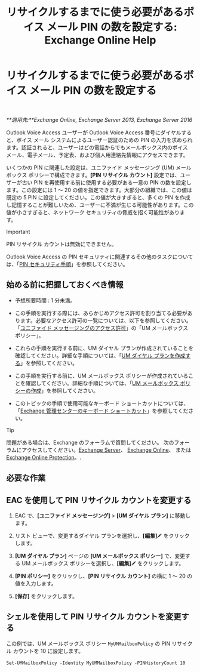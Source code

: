 ﻿---
title: 'リサイクルするまでに使う必要があるボイス メール PIN の数を設定する: Exchange Online Help'
TOCTitle: リサイクルするまでに使う必要があるボイス メール PIN の数を設定する
ms:assetid: b094e68e-c493-4576-a6b1-4c780e635405
ms:mtpsurl: https://technet.microsoft.com/ja-jp/library/Bb124254(v=EXCHG.150)
ms:contentKeyID: 50555848
ms.date: 05/22/2018
mtps_version: v=EXCHG.150
ms.translationtype: HT
---

# リサイクルするまでに使う必要があるボイス メール PIN の数を設定する

 

_**適用先:**Exchange Online, Exchange Server 2013, Exchange Server 2016_

Outlook Voice Access ユーザーが Outlook Voice Access 番号にダイヤルすると、ボイス メール システムによるユーザー認証のための PIN の入力を求められます。認証されると、ユーザーはどの電話からでもメールボックス内のボイス メール、電子メール、予定表、および個人用連絡先情報にアクセスできます。

いくつかの PIN に関連した設定は、ユニファイド メッセージング (UM) メールボックス ポリシーで構成できます。**\[PIN リサイクル カウント\]** 設定では、ユーザーが古い PIN を再使用する前に使用する必要がある一意の PIN の数を設定します。この設定には 1 ～ 20 の値を指定できます。大部分の組織では、この値は既定の 5 PIN に設定してください。この値が大きすぎると、多くの PIN を作成し記憶することが難しいため、ユーザーに不満が生じる可能性があります。この値が小さすぎると、ネットワーク セキュリティの脅威を招く可能性があります。


> [!IMPORTANT]
> PIN リサイクル カウントは無効にできません。



Outlook Voice Access の PIN セキュリティに関連するその他のタスクについては、「[PIN セキュリティ手順](pin-security-procedures-exchange-2013-help.md)」を参照してください。

## 始める前に把握しておくべき情報

  - 予想所要時間 : 1 分未満。

  - この手順を実行する際には、あらかじめアクセス許可を割り当てる必要があります。必要なアクセス許可の一覧については、以下を参照してください。「[ユニファイド メッセージングのアクセス許可](unified-messaging-permissions-exchange-2013-help.md)」の「UM メールボックス ポリシー」。

  - これらの手順を実行する前に、UM ダイヤル プランが作成されていることを確認してください。詳細な手順については、「[UM ダイヤル プランを作成する](create-a-um-dial-plan-exchange-2013-help.md)」を参照してください。

  - この手順を実行する前に、UM メールボックス ポリシーが作成されていることを確認してください。詳細な手順については、「[UM メールボックス ポリシーの作成](create-a-um-mailbox-policy-exchange-2013-help.md)」を参照してください。

  - このトピックの手順で使用可能なキーボード ショートカットについては、「[Exchange 管理センターのキーボード ショートカット](keyboard-shortcuts-in-the-exchange-admin-center-exchange-online-protection-help.md)」を参照してください。


> [!TIP]
> 問題がある場合は、Exchange のフォーラムで質問してください。 次のフォーラムにアクセスしてください。<A href="https://go.microsoft.com/fwlink/p/?linkid=60612">Exchange Server</A>、 <A href="https://go.microsoft.com/fwlink/p/?linkid=267542">Exchange Online</A>、 または <A href="https://go.microsoft.com/fwlink/p/?linkid=285351">Exchange Online Protection</A>。.



## 必要な作業

## EAC を使用して PIN リサイクル カウントを変更する

1.  EAC で、**\[ユニファイド メッセージング\]** \> **\[UM ダイヤル プラン\]** に移動します。

2.  リスト ビューで、変更するダイヤル プランを選択し、**\[編集\]**![編集アイコン](images/Bb124582.6f53ccb2-1f13-4c02-bea0-30690e6ea71d(EXCHG.150).gif "編集アイコン") をクリックします。

3.  **\[UM ダイヤル プラン\]** ページの **\[UM メールボックス ポリシー\]** で、変更する UM メールボックス ポリシーを選択し、**\[編集\]**![編集アイコン](images/Bb124582.6f53ccb2-1f13-4c02-bea0-30690e6ea71d(EXCHG.150).gif "編集アイコン") をクリックします。

4.  **\[PIN ポリシー\]** をクリックし、**\[PIN リサイクル カウント\]** の横に 1 ～ 20 の値を入力します。

5.  **\[保存\]** をクリックします。

## シェルを使用して PIN リサイクル カウントを変更する

この例では、UM メールボックス ポリシー `MyUMMailboxPolicy` の PIN リサイクル カウントを 10 に設定します。

    Set-UMMailboxPolicy -Identity MyUMMailboxPolicy -PINHistoryCount 10

